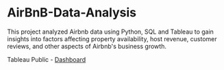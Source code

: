 # AirBnB-Data-Analysis



This project analyzed Airbnb data using Python, SQL and Tableau to gain insights into factors affecting property availability, host revenue, customer reviews, and other aspects of Airbnb's business growth.

Tableau Public - [Dashboard](https://public.tableau.com/app/profile/yashadanikam/viz/AirBnBDataAnalysis_16867989144070/Dashboard1)


